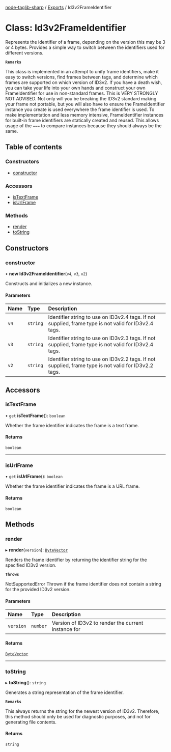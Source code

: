 [node-taglib-sharp](../README.md) / [Exports](../modules.md) / Id3v2FrameIdentifier

# Class: Id3v2FrameIdentifier

Represents the identifier of a frame, depending on the version this may be 3 or 4
bytes. Provides a simple way to switch between the identifiers used for different versions.

**`Remarks`**

This class is implemented in an attempt to unify frame identifiers, make it easy to
    switch versions, find frames between tags, and determine which frames are supported on which
    version of ID3v2.
    If you have a death wish, you can take your life into your own hands and construct your own
    FrameIdentifier for use in non-standard frames. This is VERY STRONGLY NOT ADVISED. Not only
    will you be breaking the ID3v2 standard making your frame not portable, but you will also
    have to ensure the FrameIdentifier instance you create is used everywhere the frame
    identifier is used.
    To make implementation and less memory intensive, FrameIdentifier instances for built-in
    frame identifiers are statically created and reused. This allows usage of the `===` to
    compare instances because they should always be the same.

## Table of contents

### Constructors

- [constructor](Id3v2FrameIdentifier.md#constructor)

### Accessors

- [isTextFrame](Id3v2FrameIdentifier.md#istextframe)
- [isUrlFrame](Id3v2FrameIdentifier.md#isurlframe)

### Methods

- [render](Id3v2FrameIdentifier.md#render)
- [toString](Id3v2FrameIdentifier.md#tostring)

## Constructors

### constructor

• **new Id3v2FrameIdentifier**(`v4`, `v3`, `v2`)

Constructs and initializes a new instance.

#### Parameters

| Name | Type | Description |
| :------ | :------ | :------ |
| `v4` | `string` | Identifier string to use on ID3v2.4 tags. If not supplied, frame type is not valid for ID3v2.4 tags. |
| `v3` | `string` | Identifier string to use on ID3v2.3 tags. If not supplied, frame type is not valid for ID3v2.4 tags. |
| `v2` | `string` | Identifier string to use on ID3v2.2 tags. If not supplied, frame type is not valid for ID3v2.2 tags. |

## Accessors

### isTextFrame

• `get` **isTextFrame**(): `boolean`

Whether the frame identifier indicates the frame is a text frame.

#### Returns

`boolean`

___

### isUrlFrame

• `get` **isUrlFrame**(): `boolean`

Whether the frame identifier indicates the frame is a URL frame.

#### Returns

`boolean`

## Methods

### render

▸ **render**(`version`): [`ByteVector`](ByteVector.md)

Renders the frame identifier by returning the identifier string for the specified ID3v2
version.

**`Throws`**

NotSupportedError Thrown if the frame identifier does not contain a string for the
    provided ID3v2 version.

#### Parameters

| Name | Type | Description |
| :------ | :------ | :------ |
| `version` | `number` | Version of ID3v2 to render the current instance for |

#### Returns

[`ByteVector`](ByteVector.md)

___

### toString

▸ **toString**(): `string`

Generates a string representation of the frame identifier.

**`Remarks`**

This always returns the string for the newest version of ID3v2. Therefore, this method
    should only be used for diagnostic purposes, and not for generating file contents.

#### Returns

`string`
